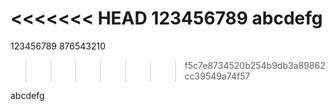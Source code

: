<<<<<<< HEAD
123456789 abcdefg
=======
123456789 876543210
>>>>>>> f5c7e8734520b254b9db3a89862cc39549a74f57


abcdefg